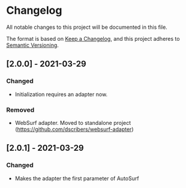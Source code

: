 # Changelog
All notable changes to this project will be documented in this file.

The format is based on [Keep a Changelog](https://keepachangelog.com/en/1.0.0/),
and this project adheres to [Semantic Versioning](https://semver.org/spec/v2.0.0.html).

## [2.0.0] - 2021-03-29

### Changed

- Initialization requires an adapter now.

### Removed

- WebSurf adapter. Moved to standalone project (https://github.com/dscribers/websurf-adapter)

## [2.0.1] - 2021-03-29

### Changed

- Makes the adapter the first parameter of AutoSurf